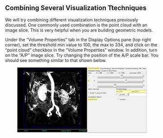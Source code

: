 ## Combining Several Visualization Ttechniques ##

We will try combining different visualization techniques previously discussed. One commonly used combination is the point cloud with an image slice.  This is very helpful when you are building geometric models.

Under the “Volume Properties” tab in the Display Options pane (top right corner), set the threshold min value to 100, the max to 334, and click on the “point cloud” checkbox in the “Volume Properties” window.  In addition, turn on the “A/P” image slice.  Try changing the position of the A/P scale bar.  You should see something similar to that shown below.

<figure>
  <img class="svImg svImgXl"  src="documentation/imaging/imgs/combining/1.jpg"> 
  <figcaption class="svCaption" ></figcaption>
</figure>

